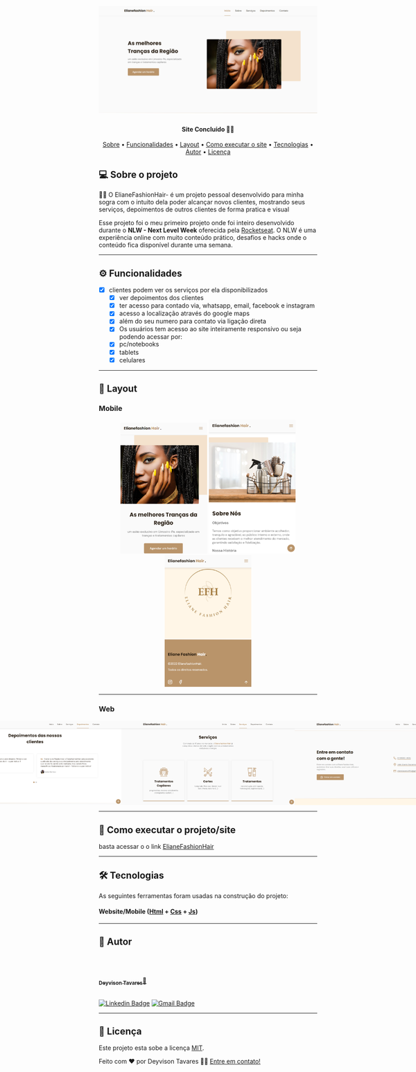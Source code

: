 <h1 align="center">
    <img alt="ElianeFashionHair" src="./assets/fotos/elianefashonhairsitereadme.png" />
</h1>

<h4 align="center"> 
  Site Concluído 💇‍♀️	
</h4>

<p align="center">
 <a href="#-sobre-o-projeto">Sobre</a> •
 <a href="#-funcionalidades">Funcionalidades</a> •
 <a href="#-layout">Layout</a> • 
 <a href="#-como-executar-o-projeto">Como executar o site</a> • 
 <a href="#-tecnologias">Tecnologias</a> • 
 <a href="#-autor">Autor</a> • 
 <a href="#user-content--licença">Licença</a>
</p>

## 💻 Sobre o projeto

💇‍♀️ O ElianeFashionHair- é um projeto pessoal desenvolvido para minha sogra com o intuito dela poder alcançar novos clientes, mostrando seus serviços, depoimentos de outros clientes de forma pratica e visual

Esse projeto foi o meu primeiro projeto onde foi inteiro desenvolvido durante o **NLW - Next Level Week** oferecida pela [Rocketseat](https://blog.rocketseat.com.br/primeira-next-level-week/).
O NLW é uma experiência online com muito conteúdo prático, desafios e hacks onde o conteúdo fica disponível durante uma semana.

---

## ⚙️ Funcionalidades

- [x] clientes podem ver os serviços por ela disponibilizados
  - [x] ver depoimentos dos clientes
  - [x] ter acesso para contado via, whatsapp, email, facebook e instagram
  - [x] acesso a localização através do google maps
  - [x] além do seu numero para contato via ligação direta
  - [x] Os usuários tem acesso ao site inteiramente responsivo ou seja podendo acessar por:
  - [x] pc/notebooks
  - [x] tablets
  - [x] celulares

---

## 🎨 Layout

### Mobile

<p align="center">
  <img alt="ElianeFashionHair" title="#ElianeFashionHair" src="./assets/fotos/Mobi 1.png" width="200px">

  <img alt="ElianeFashionHair" title="#ElianeFashionHair" src="./assets/fotos/Mobi 2.png" width="200px">

  <img alt="ElianeFashionHair" title="#ElianeFashionHair" src="./assets/fotos/Mobi 3.png" width="200px">
</p>

---

### Web

<p align="center" style="display: flex; align-items: flex-start; justify-content: center;">
  <img alt="ElianeFashionHair" title="#ElianeFashionHair" src="./assets/fotos/WEB 1.png" width="400px">

  <img alt="ElianeFashionHair" title="#ElianeFashionHair" src="./assets/fotos/WEB 2.png" width="400px">

  <img alt="ElianeFashionHair" title="#ElianeFashionHair" src="./assets/fotos/web 3.png" width="400px">
</p>

---

## 🚀 Como executar o projeto/site

basta acessar o o link
[ElianeFashionHair](https://deyvisontav.github.io/ElianeFashionHair/)

---

## 🛠 Tecnologias

As seguintes ferramentas foram usadas na construção do projeto:

#### **Website**/**Mobile** ([Html](https://devdocs.io/html//) + [Css](https://devdocs.io/css/) + [Js](https://devdocs.io/javascript))

---


## 🦸 Autor
<br/>
<a href="https://github.com/DeyvisonTav">
 <img style="border-radius: 50%;" src="https://avatars.githubusercontent.com/u/101512004?v=4" width="100px;" alt=""/>
 <br />
 <br/>
 <sub><b>Deyvison Tavares</b></sub>🚀</a>
 <br />
 <br />

[![Linkedin Badge](https://img.shields.io/badge/-Deyvison-blue?style=flat-square&logo=Linkedin&logoColor=white&link=https://www.linkedin.com/in/deyvison-tavares/)](https://www.linkedin.com/in/deyvison-tavares/)
[![Gmail Badge](https://img.shields.io/badge/-deyvisontav@gmail.com-c14438?style=flat-square&logo=Gmail&logoColor=white&link=mailto:deyvisontav.com)](mailto:deyvisontav@gmail.com)

---
## 📝 Licença

Este projeto esta sobe a licença [MIT](./LICENSE).

Feito com ❤️ por Deyvison Tavares 👋🏽 [Entre em contato!](https://www.linkedin.com/in/deyvison-tavares/)

